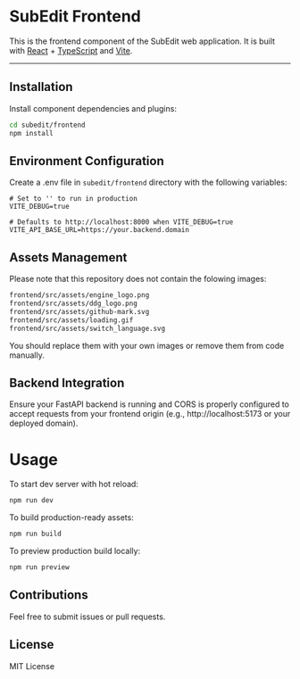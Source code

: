 # SubEdit Frontend

This is the frontend component of the SubEdit web application. It is built with [React](https://reactjs.org/) + [TypeScript](https://www.typescriptlang.org/) and [Vite](https://vitejs.dev/).

---

## Installation

Install component dependencies and plugins:
```bash
cd subedit/frontend
npm install
```

## Environment Configuration

Create a .env file in `subedit/frontend` directory with the following variables:

```
# Set to '' to run in production
VITE_DEBUG=true

# Defaults to http://localhost:8000 when VITE_DEBUG=true
VITE_API_BASE_URL=https://your.backend.domain
```

## Assets Management

Please note that this repository does not contain the folowing images:

```bash
frontend/src/assets/engine_logo.png
frontend/src/assets/ddg_logo.png
frontend/src/assets/github-mark.svg
frontend/src/assets/loading.gif
frontend/src/assets/switch_language.svg
```

You should replace them with your own images or remove them from code manually.

## Backend Integration

Ensure your FastAPI backend is running and CORS is properly configured to accept requests from your frontend origin (e.g., http://localhost:5173 or your deployed domain).

# Usage

To start dev server with hot reload:

```bash
npm run dev
```

To build production-ready assets:

```bash
npm run build
```

To preview production build locally:

```bash
npm run preview
```

## Contributions

Feel free to submit issues or pull requests.

## License

MIT License

